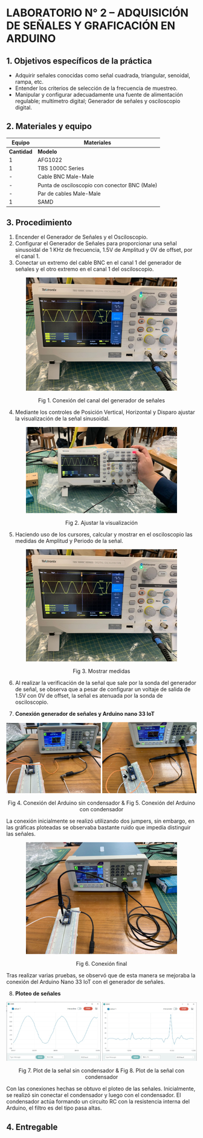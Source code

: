 # LABORATORIO N° 2 – ADQUISICIÓN DE SEÑALES Y GRAFICACIÓN EN ARDUINO

## 1. Objetivos específicos de la práctica

* Adquirir señales conocidas como señal cuadrada, triangular, senoidal, rampa, etc.
* Entender los criterios de selección de la frecuencia de muestreo. 
* Manipular y configurar adecuadamente una fuente de alimentación regulable; multímetro digital;  Generador de señales y osciloscopio digital. 

## 2. Materiales y equipo
| Equipo                               | Materiales                         |
|--------------------------------------|------------------------------------|
| **Cantidad**                         | **Modelo**                         | **Descripción**                                      |
| 1                                    | AFG1022                            | Generador de Señales                                |
| 1                                    | TBS 1000C Series                   | Osciloscopio Digital                                |
| -                                    | Cable BNC Male-Male                |                                                     |
| -                                    | Punta de osciloscopio con conector BNC (Male) |                                                     |
| -                                    | Par de cables Male-Male            |                                                     |
| 1                                    | SAMD                               | Arduino 33 IoT                                      |


## 3. Procedimiento
1. Encender el Generador de Señales y el Osciloscopio.
2. Configurar el Generador de Señales para proporcionar una señal sinusoidal de 1 KHz de frecuencia, 1.5V de Amplitud y 0V de offset, por el canal 1.
3. Conectar un extremo del cable BNC en el canal 1 del generador de señales y el otro extremo en el canal 1 del osciloscopio.

<div align="center">
  <img src="../../Imagenes/Lab2/Figura1.jpeg" width="400">
  <p>Fig 1. Conexión del canal del generador de señales</p>
</div>



4. Mediante los controles de Posición Vertical, Horizontal y Disparo ajustar la visualización de la señal sinusoidal.

<div align="center">
  <img src="../../Imagenes/Lab2/Figura2.jpeg" width="400">
  <p>Fig 2. Ajustar la visualización</p>
</div>

5. Haciendo uso de los cursores, calcular y mostrar en el osciloscopio las medidas de Amplitud y Periodo de la señal.

<div align="center">
  <img src="../../Imagenes/Lab2/Figura3.jpeg" width="400">
  <p>Fig 3. Mostrar medidas</p>
</div>

6. Al realizar la verificación de la señal que sale por la sonda del generador de señal, se observa que a pesar de configurar un voltaje de salida de 1.5V con 0V de offset, la señal es atenuada por la sonda de osciloscopio.

7. **Conexión generador de señales y Arduino nano 33 IoT**

<div align="center">
  <img src="../../Imagenes/Lab2/Figura4.jpeg" width="250">
  <img src="../../Imagenes/Lab2/Figura5.jpeg" width="250">
  <p>Fig 4. Conexión del Arduino sin condensador & Fig 5. Conexión del Arduino con condensador</p>
</div>

La conexión inicialmente se realizó utilizando dos jumpers, sin embargo, en las gráficas ploteadas se observaba bastante ruido que impedía distinguir las señales.

<div align="center">
  <img src="../../Imagenes/Lab2/Figura6.jpeg" width="400">
  <p>Fig 6. Conexión final</p>
</div>

Tras realizar varias pruebas, se observó que de esta manera se mejoraba la conexión del Arduino Nano 33 IoT con el generador de señales.

8. **Ploteo de señales**

<div align="center">
  <img src="../../Imagenes/Lab2/Figura7.jpeg" width="250">
  <img src="../../Imagenes/Lab2/Figura8.jpeg" width="250">
  <p>Fig 7. Plot de la señal sin condensador & Fig 8. Plot de la señal con condensador</p>
</div>

Con las conexiones hechas se obtuvo el ploteo de las señales. Inicialmente, se realizó sin conectar el condensador y luego con el condensador. El condensador actúa formando un circuito RC con la resistencia interna del Arduino, el filtro es del tipo pasa altas.


## 4. Entregable

## 
